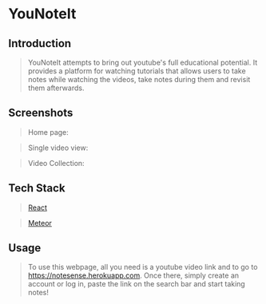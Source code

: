 # YouNoteIt

## Introduction

> YouNoteIt attempts to bring out youtube's full educational potential. It provides a platform for watching tutorials that allows users to take notes while watching the videos, take notes during them and revisit them afterwards.

## Screenshots

> Home page: 

> Single video view: 

> Video Collection: 

## Tech Stack

> [React](https://reactjs.org/)

> [Meteor](https://www.meteor.com/)

## Usage

> To use this webpage, all you need is a youtube video link and to go to https://notesense.herokuapp.com. Once there, simply create an account or log in, paste the link on the search bar and start taking notes! 
